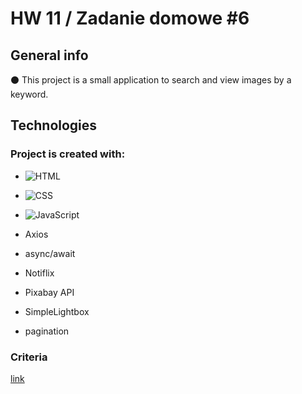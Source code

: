 # HW 11 / Zadanie domowe #6


## General info

:black_circle: This project is a small application to search and view images by a keyword.


## Technologies

### Project is created with:

- ![HTML](https://img.shields.io/badge/-HTML-05122A?style=flat&logo=HTML5)&nbsp;

- ![CSS](https://img.shields.io/badge/-CSS-05122A?style=flat&logo=CSS3&logoColor=1572B6)&nbsp;
 
- ![JavaScript](https://img.shields.io/badge/-JavaScript-05122A?style=flat&logo=javascript)&nbsp;

- Axios

- async/await

- Notiflix

- Pixabay API

- SimpleLightbox

- pagination


### Criteria 

[link](https://github.com/goitacademy/javascript-homework/blob/main/v2/11/README.pl.md)
